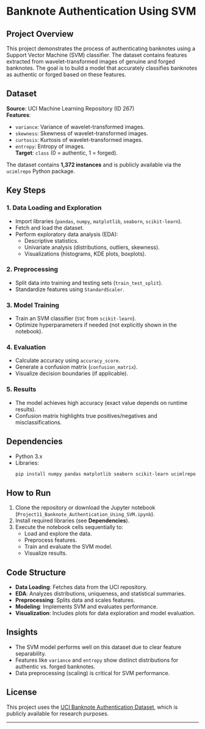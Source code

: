 # Banknote Authentication Using SVM

## Project Overview
This project demonstrates the process of authenticating banknotes using a Support Vector Machine (SVM) classifier. The dataset contains features extracted from wavelet-transformed images of genuine and forged banknotes. The goal is to build a model that accurately classifies banknotes as authentic or forged based on these features.

## Dataset
**Source**: UCI Machine Learning Repository (ID 267)  
**Features**:
- `variance`: Variance of wavelet-transformed images.
- `skewness`: Skewness of wavelet-transformed images.
- `curtosis`: Kurtosis of wavelet-transformed images.
- `entropy`: Entropy of images.  
**Target**: `class` (0 = authentic, 1 = forged).  

The dataset contains **1,372 instances** and is publicly available via the `ucimlrepo` Python package.

## Key Steps
### 1. Data Loading and Exploration
- Import libraries (`pandas`, `numpy`, `matplotlib`, `seaborn`, `scikit-learn`).
- Fetch and load the dataset.
- Perform exploratory data analysis (EDA):
  - Descriptive statistics.
  - Univariate analysis (distributions, outliers, skewness).
  - Visualizations (histograms, KDE plots, boxplots).

### 2. Preprocessing
- Split data into training and testing sets (`train_test_split`).
- Standardize features using `StandardScaler`.

### 3. Model Training
- Train an SVM classifier (`SVC` from `scikit-learn`).
- Optimize hyperparameters if needed (not explicitly shown in the notebook).

### 4. Evaluation
- Calculate accuracy using `accuracy_score`.
- Generate a confusion matrix (`confusion_matrix`).
- Visualize decision boundaries (if applicable).

### 5. Results
- The model achieves high accuracy (exact value depends on runtime results).
- Confusion matrix highlights true positives/negatives and misclassifications.

## Dependencies
- Python 3.x
- Libraries:  
  ```bash
  pip install numpy pandas matplotlib seaborn scikit-learn ucimlrepo
  ```

## How to Run
1. Clone the repository or download the Jupyter notebook (`Project11_Banknote_Authentication_Using_SVM.ipynb`).
2. Install required libraries (see **Dependencies**).
3. Execute the notebook cells sequentially to:
   - Load and explore the data.
   - Preprocess features.
   - Train and evaluate the SVM model.
   - Visualize results.

## Code Structure
- **Data Loading**: Fetches data from the UCI repository.
- **EDA**: Analyzes distributions, uniqueness, and statistical summaries.
- **Preprocessing**: Splits data and scales features.
- **Modeling**: Implements SVM and evaluates performance.
- **Visualization**: Includes plots for data exploration and model evaluation.

## Insights
- The SVM model performs well on this dataset due to clear feature separability.
- Features like `variance` and `entropy` show distinct distributions for authentic vs. forged banknotes.
- Data preprocessing (scaling) is critical for SVM performance.

## License
This project uses the [UCI Banknote Authentication Dataset](https://archive.ics.uci.edu/dataset/267/banknote+authentication), which is publicly available for research purposes.  


---
